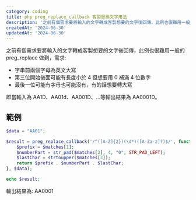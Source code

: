 ```yaml
---
category: coding
title: php preg_replace_callback 客製替換文字用法
description: '之前有個需求要將輸入的文字轉成客製想要的文字後回傳，此例也很難用一般的 preg_replace 做到'
createdAt: '2024-06-30'
updatedAt: '2024-06-30'
---
```


之前有個需求要將輸入的文字轉成客製想要的文字後回傳，此例也很難用一般的 preg_replace 做到，需求:

- 字串前兩個字母為英文大寫
- 第三位開始後面可能有長度小於 4 但想要用 0 補滿 4 位數字
- 最後一位可能有字母也可能沒有，有的話想要轉大寫

即當輸入為 AA1D、AA01d、AA001D、...等輸出結果為 AA0001D。

## 範例
```php
$data = "AA01";

$result = preg_replace_callback('/^([A-Z]{2})(\d*)([A-Za-z]?)$/', function ($matches) {
    $prefix = $matches[1];
    $numberPart = str_pad($matches[2], 4, "0", STR_PAD_LEFT);
    $lastChar = strtoupper($matches[3]);
    return $prefix . $numberPart . $lastChar;
}, $data);

echo $result;
```

輸出結果為: AA0001
